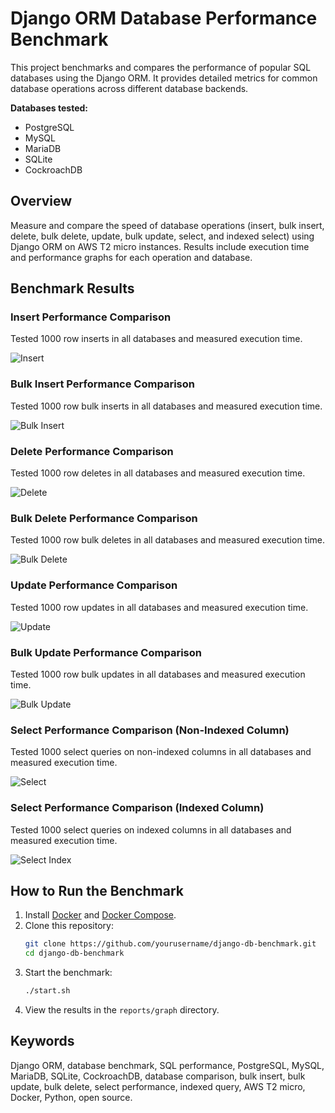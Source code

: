 # Django ORM Database Performance Benchmark

This project benchmarks and compares the performance of popular SQL databases using the Django ORM. It provides detailed metrics for common database operations across different database backends.

**Databases tested:**
- PostgreSQL
- MySQL
- MariaDB
- SQLite
- CockroachDB

## Overview

Measure and compare the speed of database operations (insert, bulk insert, delete, bulk delete, update, bulk update, select, and indexed select) using Django ORM on AWS T2 micro instances. Results include execution time and performance graphs for each operation and database.

## Benchmark Results

### Insert Performance Comparison
Tested 1000 row inserts in all databases and measured execution time.

![Insert](media/graphs/insert.png)

### Bulk Insert Performance Comparison
Tested 1000 row bulk inserts in all databases and measured execution time.

![Bulk Insert](media/graphs/bulk_insert.png)

### Delete Performance Comparison
Tested 1000 row deletes in all databases and measured execution time.

![Delete](media/graphs/delete.png)

### Bulk Delete Performance Comparison
Tested 1000 row bulk deletes in all databases and measured execution time.

![Bulk Delete](media/graphs/bulk_delete.png)

### Update Performance Comparison
Tested 1000 row updates in all databases and measured execution time.

![Update](media/graphs/update.png)

### Bulk Update Performance Comparison
Tested 1000 row bulk updates in all databases and measured execution time.

![Bulk Update](media/graphs/bulk_update.png)

### Select Performance Comparison (Non-Indexed Column)
Tested 1000 select queries on non-indexed columns in all databases and measured execution time.

![Select](media/graphs/select.png)

### Select Performance Comparison (Indexed Column)
Tested 1000 select queries on indexed columns in all databases and measured execution time.

![Select Index](media/graphs/select_index.png)

## How to Run the Benchmark

1. Install [Docker](https://docs.docker.com/engine/install/) and [Docker Compose](https://docs.docker.com/compose/install/).
2. Clone this repository:
   ```sh
   git clone https://github.com/yourusername/django-db-benchmark.git
   cd django-db-benchmark
   ```
3. Start the benchmark:
   ```sh
   ./start.sh
   ```
4. View the results in the `reports/graph` directory.

## Keywords

Django ORM, database benchmark, SQL performance, PostgreSQL, MySQL, MariaDB, SQLite, CockroachDB, database comparison, bulk insert, bulk update, bulk delete, select performance, indexed query, AWS T2 micro, Docker, Python, open source.

